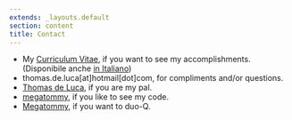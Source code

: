 ```yaml
---
extends: _layouts.default
section: content
title: Contact
---
```


<ul class="social-links">
  <li><i class="fa fa-file-text-o fa-lg fa-fw"></i> My <a href="/Thomas_de_Luca_CV.pdf" target="_blank">Curriculum Vitae</a>, if you want to see my accomplishments. (Disponibile anche <a href="/Thomas_de_Luca_CV-IT.pdf" target="_blank">in Italiano</a>)</li>
  <li><i class="fa fa-envelope fa-lg fa-fw"></i> thomas.de.luca[at]hotmail[dot]com, for compliments and/or questions.</li>
  <li><i class="fa fa-facebook fa-lg fa-fw"></i> <a href="https://www.facebook.com/megatommy" target="_blank">Thomas de Luca</a>, if you are my pal.</li>
  <li><i class="fa fa-github fa-lg fa-fw"></i> <a href="https://github.com/megatommy" target="_blank">megatommy</a>, if you like to see my code.</li>
  <li><i class="fa fa-gamepad fa-lg fa-fw"></i> <a href="https://euw.op.gg/summoner/userName=megatommy" target="_blank">Megatommy</a>, if you want to duo-Q.</li>
</ul>